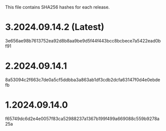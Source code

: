 This file contains SHA256 hashes for each release.

# 3.2024.09.14.2 (Latest)
3e656ae98b7613752ea92d8b8aa9be9d5f44f443bcc8bcbece7a5422ead0bf91

# 2.2024.09.14.1
8a53094c2f663c7de0a5cf5ddbba3a863ab1df3cdb2dcfa63147f0d4e0ebdefb

# 1.2024.09.14.0
f65749dc6d2e4e0057f83ca52988237a1367b199f499a669088c559b9278a25a
